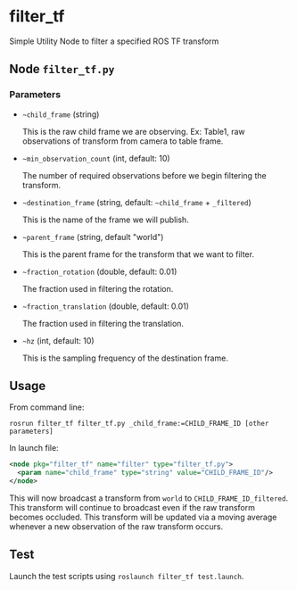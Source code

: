 # filter_tf

Simple Utility Node to filter a specified ROS TF transform

## Node `filter_tf.py`

### Parameters

* `~child_frame` (string)

  This is the raw child frame we are observing. Ex: Table1, raw observations of transform from camera to table frame.

* `~min_observation_count` (int, default: 10)

  The number of required observations before we begin filtering the transform.

* `~destination_frame` (string, default: `~child_frame` + `_filtered`)

  This is the name of the frame we will publish.

* `~parent_frame` (string, default "world")

  This is the parent frame for the transform that we want to filter.

* `~fraction_rotation` (double, default: 0.01)

  The fraction used in filtering the rotation.

* `~fraction_translation` (double, default: 0.01)

  The fraction used in filtering the translation.

* `~hz` (int, default: 10)

  This is the sampling frequency of the destination frame.

## Usage

From command line:
```
rosrun filter_tf filter_tf.py _child_frame:=CHILD_FRAME_ID [other parameters]
```
In launch file:
```xml
<node pkg="filter_tf" name="filter" type="filter_tf.py">
  <param name="child_frame" type="string" value="CHILD_FRAME_ID"/>
</node>
```

This will now broadcast a transform from `world` to `CHILD_FRAME_ID_filtered`. This transform will continue to broadcast even if the raw transform becomes occluded.  This transform will be updated via a moving average whenever a new observation of the raw transform occurs.

## Test

Launch the test scripts using `roslaunch filter_tf test.launch`.
